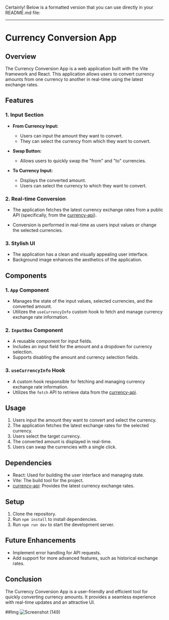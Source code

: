 Certainly! Below is a formatted version that you can use directly in your README.md file:

---

# Currency Conversion App

## Overview

The Currency Conversion App is a web application built with the Vite framework and React. This application allows users to convert currency amounts from one currency to another in real-time using the latest exchange rates.

## Features

### 1. Input Section

- **From Currency Input:**
  - Users can input the amount they want to convert.
  - They can select the currency from which they want to convert.

- **Swap Button:**
  - Allows users to quickly swap the "from" and "to" currencies.

- **To Currency Input:**
  - Displays the converted amount.
  - Users can select the currency to which they want to convert.

### 2. Real-time Conversion

- The application fetches the latest currency exchange rates from a public API (specifically, from the [currency-api](https://github.com/fawazahmed0/currency-api)).

- Conversion is performed in real-time as users input values or change the selected currencies.

### 3. Stylish UI

- The application has a clean and visually appealing user interface.
- Background image enhances the aesthetics of the application.

## Components

### 1. `App` Component

- Manages the state of the input values, selected currencies, and the converted amount.
- Utilizes the `useCurrencyInfo` custom hook to fetch and manage currency exchange rate information.

### 2. `InputBox` Component

- A reusable component for input fields.
- Includes an input field for the amount and a dropdown for currency selection.
- Supports disabling the amount and currency selection fields.

### 3. `useCurrencyInfo` Hook

- A custom hook responsible for fetching and managing currency exchange rate information.
- Utilizes the `fetch` API to retrieve data from the [currency-api](https://github.com/fawazahmed0/currency-api).

## Usage

1. Users input the amount they want to convert and select the currency.
2. The application fetches the latest exchange rates for the selected currency.
3. Users select the target currency.
4. The converted amount is displayed in real-time.
5. Users can swap the currencies with a single click.

## Dependencies

- React: Used for building the user interface and managing state.
- Vite: The build tool for the project.
- [currency-api](https://github.com/fawazahmed0/currency-api): Provides the latest currency exchange rates.

## Setup

1. Clone the repository.
2. Run `npm install` to install dependencies.
3. Run `npm run dev` to start the development server.

## Future Enhancements

- Implement error handling for API requests.
- Add support for more advanced features, such as historical exchange rates.

## Conclusion

The Currency Conversion App is a user-friendly and efficient tool for quickly converting currency amounts. It provides a seamless experience with real-time updates and an attractive UI.

##Img
![Screenshot (149)](https://github.com/Divyesh032040/ReactCurrencyConvertor/assets/127118175/c10c3a61-a3b9-4c75-b2ee-7213dff0555b)

